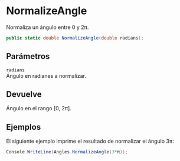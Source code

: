 # NormalizeAngle

Normaliza un ángulo entre 0 y 2π.

```csharp
public static double NormalizeAngle(double radians);
```

## Parámetros

`radians`  
Ángulo en radianes a normalizar.

## Devuelve

Ángulo en el rango \[0, 2π\].

## Ejemplos

El siguiente ejemplo imprime el resultado de normalizar el ángulo 3π:

```csharp
Console.WriteLine(Angles.NormalizeAngle(3*π));
```


